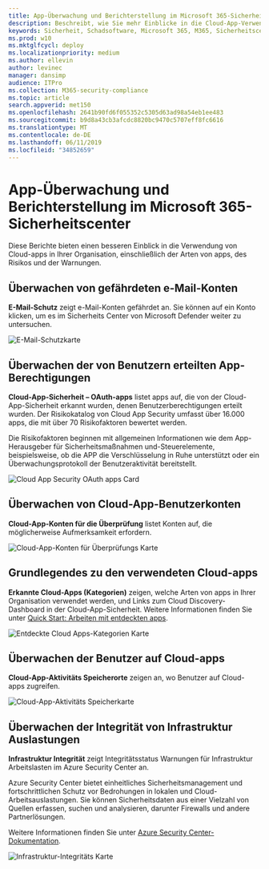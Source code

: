 ```yaml
---
title: App-Überwachung und Berichterstellung im Microsoft 365-Sicherheitscenter
description: Beschreibt, wie Sie mehr Einblicke in die Cloud-App-Verwendung in Ihrer Organisation erhalten können.
keywords: Sicherheit, Schadsoftware, Microsoft 365, M365, Sicherheitscenter, Monitor, Bericht, Apps
ms.prod: w10
ms.mktglfcycl: deploy
ms.localizationpriority: medium
ms.author: ellevin
author: levinec
manager: dansimp
audience: ITPro
ms.collection: M365-security-compliance
ms.topic: article
search.appverid: met150
ms.openlocfilehash: 2641b90fd6f055352c5305d63ad98a54eb1ee483
ms.sourcegitcommit: b9d8a43cb3afcdc8820bc9470c5707eff8fc6616
ms.translationtype: MT
ms.contentlocale: de-DE
ms.lasthandoff: 06/11/2019
ms.locfileid: "34852659"
---
```

# <a name="app-monitoring-and-reporting-in-microsoft-365-security-center"></a>App-Überwachung und Berichterstellung im Microsoft 365-Sicherheitscenter

Diese Berichte bieten einen besseren Einblick in die Verwendung von Cloud-apps in Ihrer Organisation, einschließlich der Arten von apps, des Risikos und der Warnungen.

## <a name="monitor-email-accounts-at-risk"></a>Überwachen von gefährdeten e-Mail-Konten

**E-Mail-Schutz** zeigt e-Mail-Konten gefährdet an. Sie können auf ein Konto klicken, um es im Sicherheits Center von Microsoft Defender weiter zu untersuchen.

![E-Mail-Schutzkarte](./media/security-docs/email-protection.png)

## <a name="monitor-app-permissions-granted-by-users"></a>Überwachen der von Benutzern erteilten App-Berechtigungen

**Cloud-App-Sicherheit – OAuth-apps** listet apps auf, die von der Cloud-App-Sicherheit erkannt wurden, denen Benutzerberechtigungen erteilt wurden. Der Risikokatalog von Cloud App Security umfasst über 16.000 apps, die mit über 70 Risikofaktoren bewertet werden.

Die Risikofaktoren beginnen mit allgemeinen Informationen wie dem App-Herausgeber für Sicherheitsmaßnahmen und-Steuerelemente, beispielsweise, ob die APP die Verschlüsselung in Ruhe unterstützt oder ein Überwachungsprotokoll der Benutzeraktivität bereitstellt.

![Cloud App Security OAuth apps Card](./media/security-docs/cloud-app-security-oauth-apps.png)

## <a name="monitor-cloud-app-user-accounts"></a>Überwachen von Cloud-App-Benutzerkonten

**Cloud-App-Konten für die Überprüfung** listet Konten auf, die möglicherweise Aufmerksamkeit erfordern.

![Cloud-App-Konten für Überprüfungs Karte](./media/security-docs/cloud-app-accounts-for-review.png)

## <a name="understand-which-cloud-apps-are-used"></a>Grundlegendes zu den verwendeten Cloud-apps

**Erkannte Cloud-Apps (Kategorien)** zeigen, welche Arten von apps in Ihrer Organisation verwendet werden, und Links zum Cloud Discovery-Dashboard in der Cloud-App-Sicherheit. Weitere Informationen finden Sie unter [Quick Start: Arbeiten mit entdeckten apps](https://docs.microsoft.com/cloud-app-security/discovered-apps).  

![Entdeckte Cloud Apps-Kategorien Karte](./media/security-docs/discovered-cloud-apps-categories.png)

## <a name="monitor-where-users-access-cloud-apps"></a>Überwachen der Benutzer auf Cloud-apps

**Cloud-App-Aktivitäts Speicherorte** zeigen an, wo Benutzer auf Cloud-apps zugreifen.

![Cloud-App-Aktivitäts Speicherkarte](./media/security-docs/cloud-app-activity-locations.png)

## <a name="monitor-health-for-infrastructure-workloads"></a>Überwachen der Integrität von Infrastruktur Auslastungen

**Infrastruktur Integrität** zeigt Integritätsstatus Warnungen für Infrastruktur Arbeitslasten im Azure Security Center an.

Azure Security Center bietet einheitliches Sicherheitsmanagement und fortschrittlichen Schutz vor Bedrohungen in lokalen und Cloud-Arbeitsauslastungen. Sie können Sicherheitsdaten aus einer Vielzahl von Quellen erfassen, suchen und analysieren, darunter Firewalls und andere Partnerlösungen.

Weitere Informationen finden Sie unter [Azure Security Center-Dokumentation](https://docs.microsoft.com/azure/security-center/).

![Infrastruktur-Integritäts Karte](./media/security-docs/infrastructure-health.png)
